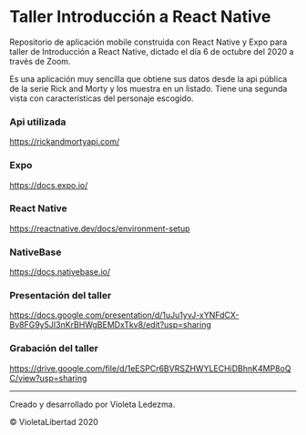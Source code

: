 # Taller Introducción a React Native

Repositorio de aplicación mobile construida con React Native y Expo para taller de Introducción a React Native, dictado el día 6 de octubre del 2020 a través de Zoom. 

Es una aplicación muy sencilla que obtiene sus datos desde la api pública de la serie Rick and Morty y los muestra en un listado. Tiene una segunda vista con características del personaje escogido. 

### Api utilizada

https://rickandmortyapi.com/

### Expo

https://docs.expo.io/

### React Native

https://reactnative.dev/docs/environment-setup

### NativeBase

https://docs.nativebase.io/

### Presentación del taller

https://docs.google.com/presentation/d/1uJu1yvJ-xYNFdCX-Bv8FG9y5JI3nKrBHWgBEMDxTkv8/edit?usp=sharing

### Grabación del taller

https://drive.google.com/file/d/1eESPCr6BVRSZHWYLECHiDBhnK4MP8oQC/view?usp=sharing

----

Creado y desarrollado por Violeta Ledezma.

© VioletaLibertad 2020
